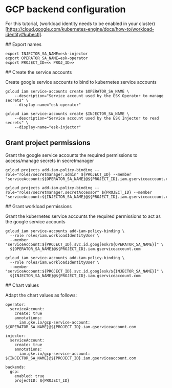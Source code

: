 
# GCP backend configuration

For this tutorial, (workload identity needs to be enabled in your cluster)[https://cloud.google.com/kubernetes-engine/docs/how-to/workload-identity#kubectl].


## Export names

```
export INJECTOR_SA_NAME=esk-injector
export OPERATOR_SA_NAME=esk-operator
export PROJECT_ID=<< PROJ_ID>>
```

## Create the service accounts

Create google service accounts to bind to kubernetes service accounts

```
gcloud iam service-accounts create $OPERATOR_SA_NAME \
    --description="Service account used by the ESK Operator to manage secrets" \
    --display-name="esk-operator"

gcloud iam service-accounts create $INJECTOR_SA_NAME \
    --description="Service account used by the ESK Injector to read secrets" \
    --display-name="esk-injector"
```

## Grant project permissions

Grant the google service accounts the required permissions to access/manage secrets in secretmanager

```
gcloud projects add-iam-policy-binding --role="roles/secretmanager.admin" ${PROJECT_ID} --member "serviceAccount:${OPERATOR_SA_NAME}@${PROJECT_ID}.iam.gserviceaccount.com"

gcloud projects add-iam-policy-binding --role="roles/secretmanager.secretAccessor" ${PROJECT_ID} --member "serviceAccount:${INJECTOR_SA_NAME}@${PROJECT_ID}.iam.gserviceaccount.com"
```


## Grant workload permissions

Grant the kubernetes service accounts the required permissions to act as the google service accounts

```
gcloud iam service-accounts add-iam-policy-binding \
  --role roles/iam.workloadIdentityUser \
  --member "serviceAccount:${PROJECT_ID}.svc.id.goog[esk/${OPERATOR_SA_NAME}]" \
  ${OPERATOR_SA_NAME}@${PROJECT_ID}.iam.gserviceaccount.com

gcloud iam service-accounts add-iam-policy-binding \
  --role roles/iam.workloadIdentityUser \
  --member "serviceAccount:${PROJECT_ID}.svc.id.goog[esk/${INJECTOR_SA_NAME}]" \
  ${INJECTOR_SA_NAME}@${PROJECT_ID}.iam.gserviceaccount.com
```


## Chart values

Adapt the chart values as follows:

```
operator:
  serviceAccount:
    create: true
    annotations:
      iam.gke.io/gcp-service-account: ${OPERATOR_SA_NAME}@${PROJECT_ID}.iam.gserviceaccount.com

injector:
  serviceAccount:
    create: true
    annotations:
      iam.gke.io/gcp-service-account: ${INJECTOR_SA_NAME}@${PROJECT_ID}.iam.gserviceaccount.com

backends:
  gcp:
    enabled: true
    projectID: ${PROJECT_ID}
```